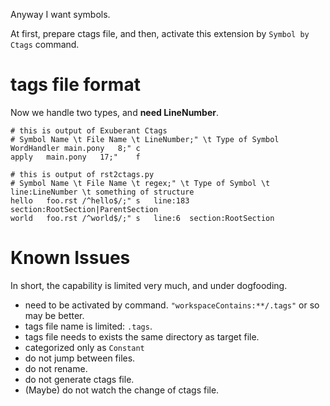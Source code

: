 Anyway I want symbols.

At first, prepare ctags file, and then, activate this extension by `Symbol by Ctags` command.

tags file format
====================

Now we handle two types, and **need LineNumber**.

```console
# this is output of Exuberant Ctags
# Symbol Name \t File Name \t LineNumber;" \t Type of Symbol
WordHandler	main.pony	8;"	c
apply	main.pony	17;"	f
```

```console
# this is output of rst2ctags.py
# Symbol Name \t File Name \t regex;" \t Type of Symbol \t line:LineNumber \t something of structure
hello	foo.rst	/^hello$/;"	s	line:183	section:RootSection|ParentSection
world	foo.rst	/^world$/;"	s	line:6	section:RootSection
```

Known Issues
====================

In short, the capability is limited very much, and under dogfooding.

* need to be activated by command.
  `"workspaceContains:**/.tags"` or so may be better.
* tags file name is limited: `.tags`.
* tags file needs to exists the same directory as target file.
* categorized only as `Constant`
* do not jump between files.
* do not rename.
* do not generate ctags file.
* (Maybe) do not watch the change of ctags file.

